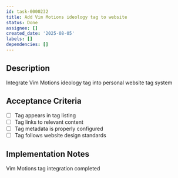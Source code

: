 ```yaml
---
id: task-0000232
title: Add Vim Motions ideology tag to website
status: Done
assignee: []
created_date: '2025-08-05'
labels: []
dependencies: []
---
```


## Description

Integrate Vim Motions ideology tag into personal website tag system

## Acceptance Criteria

- [ ] Tag appears in tag listing
- [ ] Tag links to relevant content
- [ ] Tag metadata is properly configured
- [ ] Tag follows website design standards

## Implementation Notes

Vim Motions tag integration completed

